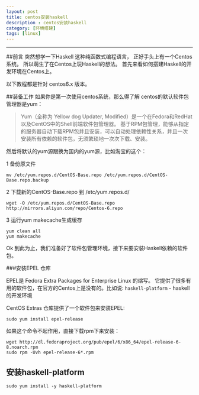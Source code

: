 ```yaml
---
layout: post
title: centos安装haskell
description : centos安装haskell
category: [环境搭建]
tags: [linux]
---
```



-----------------------


<div class="toc">
			
</div>

##前言
突然想学一下Haskell 这种纯函数式编程语言， 正好手头上有一个Centos系统。 所以萌生了在Centos上玩Haskell的想法。
首先来看如何搭建Haskell的开发环境在Centos上。 

以下教程都是针对 centos6.x 版本。


##装备工作
如果你是第一次使用centos系统，那么得了解 centos的默认软件包管理器是yum：

> Yum（全称为 Yellow dog Updater, Modified）是一个在Fedora和RedHat以及CentOS中的Shell前端软件包管理器。
> 基于RPM包管理，能够从指定的服务器自动下载RPM包并且安装，可以自动处理依赖性关系，并且一次安装所有依赖的软件包，无须繁琐地一次次下载、安装。

然后将默认的yum源跟换为国内的yum源，比如淘宝的这个：

1 备份原文件

	mv /etc/yum.repos.d/CentOS-Base.repo /etc/yum.repos.d/CentOS-Base.repo.backup

2 下载新的CentOS-Base.repo 到 /etc/yum.repos.d/
	
	wget -O /etc/yum.repos.d/CentOS-Base.repo http://mirrors.aliyun.com/repo/Centos-6.repo

3 运行yum makecache生成缓存
	
	yum clean all
	yum makecache

Ok 到此为止，我们准备好了软件包管理环境，接下来要安装Haskell依赖的软件包。

###安装EPEL 仓库

EPEL是  Fedora Extra Packages for Enterprise Linux 的缩写。
它提供了很多有用的软件包，在官方的Centos上是没有的。比如说: `haskell-platform` - haskell的开发环境

CentOS Extras 仓库提供了一个软件包来安装EPEL:

	sudo yum install epel-release

如果这个命令不起作用，直接下载rpm下来安装：

	wget http://dl.fedoraproject.org/pub/epel/6/x86_64/epel-release-6-8.noarch.rpm
	sudo rpm -Uvh epel-release-6*.rpm

## 安装haskell-platform

	sudo yum install -y haskell-platform

